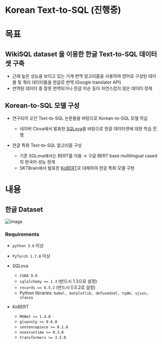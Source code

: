 # Korean Text-to-SQL (진행중)

# **목표**

## WikiSQL dataset 을 이용한 한글 Text-to-SQL 데이터셋 구축

- 근래 높은 성능을 보이고 있는 기계 번역 알고리즘을 사용하여 영어로 구성된 테이블 및 쿼리 데이터들을 한글로 번역 (Google translator API)
- 번역된 데이터 중 잘못 번역되거나 한글 어순 등이 자연스럽지 않은 데이터 정제

## Korean-to-SQL 모델 구성

- 연구되어 오던 Text-to-SQL 논문들을 바탕으로 Korean-to-SQL 모델 학습
  - 네이버 Clova에서 발표한 [SQLova](https://github.com/naver/sqlova)를 바탕으로 한글 데이터셋에 대한 학습 진행 

- 한글 특화 Text-to-SQL 알고리즘 구상
  - 기존 SQLova에서는 BERT를 이용 → 구글 BERT base multilingual cased의 한국어 성능 한계
  - SKTBrain에서 발표한 [KoBERT](https://github.com/SKTBrain/KoBERT)로 대체하여 한글 특화 모델 구현 

# 내용

## 한글 Dataset

![image](https://user-images.githubusercontent.com/38035718/137361761-0746c138-a176-4113-82b2-1cf87bb55ee6.png)


### **Requirements**

- `python 3.6` 이상
- `PyTorch 1.7.0` 이상

- SQLova
    - `CUDA 9.0`
    - `sqlalchemy == 1.3`  (반드시 1.3으로 설정)
    - `records == 0.5.2` (반드시 0.5.2로 설정)
    - Python libraries: `babel, matplotlib, defusedxml, tqdm, ujson, stanza`
- KoBERT
    - `MXNet >= 1.4.0`
    - `gluonnlp >= 0.6.0`
    - `sentencepiece >= 0.1.6`
    - `onnxruntime >= 0.3.0`
    - `transformers >= 3.5.0`
